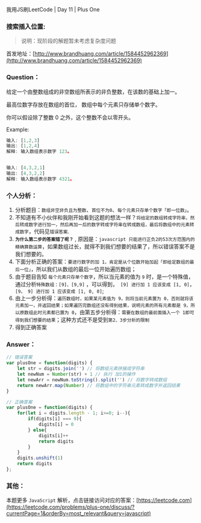 我用JS刷LeetCode | Day 11 |  Plus One
###  搜索插入位置:

> 说明：现阶段的解题暂未考虑复杂度问题

首发地址：[http://www.brandhuang.com/article/1584452962369](http://www.brandhuang.com/article/1584452962369)

### Question：
给定一个由整数组成的非空数组所表示的非负整数，在该数的基础上加一。

最高位数字存放在数组的首位， 数组中每个元素只存储单个数字。

你可以假设除了整数 0 之外，这个整数不会以零开头。

Example:

```javascript
输入: [1,2,3]
输出: [1,2,4]
解释: 输入数组表示数字 123。


输入: [4,3,2,1]
输出: [4,3,2,2]
解释: 输入数组表示数字 4321。
```

### 个人分析：
1. 分析题目：`数组非空非负且为整数`、`首位不为0`、`每个元素只存单个数字「即一位数」`。
2. 不知道有不小伙伴和我刚开始看到这题的想法一样？`将给定的数组转成字符串，然后转成数字进行加一，然后再加一后的数字转成字符串在转成数组，最后将数组中的元素转成数字`，代码见`错误答案`.
3. **`为什么第二步的答案错了呢？`** , 原因是：`javascript 只能进行正负2的53次方范围内的精确算数运算`，如果数组过长，就得不到我们想要的结果了，所以错误答案不是我们想要的。
4. 下面分析正确的答案：`要进行数字的加 1，肯定是从个位数开始加起「即给定数组的最后一位」`，所以我们从数组的最后一位开始遍历数组；
5. 由于题目告知 `每个元素只存单个数字`，所以当元素的值为 `9` 时，是一个特殊值，通过分析`特殊数组：[9]、[9,9]` ，可以得到，` [9] 进行加 1 应该变成 [1, 0]`，` [9， 9] 进行加 1 应该变成 [1, 0, 0]`;
6. 由上一步分析得：`遍历数组时，如果某元素值为 9，则将当前元素置为 0，否则就将该元素加一，并返回结果；如果遍历完数组还没有得到结果，说明元素的所有元素都是 9，所以原数组此时元素都已置为 0`，由第五步分析得：`需要在数组的最前面插入一个 1即可得到我们想要的结果`；这种方式还不是受到`第2、3步分析的限制`
7. 得到正确答案


### Answer：

```js
// 错误答案
var plusOne = function(digits) {
    let str = digits.join('') // 将数组元素拼接成字符串
    let newNum = Number(str) + 1 // 执行 加1的操作
    let newArr = newNum.toString().split('') // 将数字转成数组
    return newArr.map(Number) // 将数组中的字符串元素转成数字并返回结果
}

// 正确答案
var plusOne = function(digits) {
    for(let i = digits.length - 1; i>=0; i--){
        if(digits[i] === 9){
            digits[i] = 0
        } else{
            digits[i]++
            return digits
        }
    }
    digits.unshift(1)
    return digits
};
```

### 其他：

本题更多 `JavaScript` 解析，点击链接访问对应的答案：[https://leetcode.com](https://leetcode.com/problems/plus-one/discuss/?currentPage=1&orderBy=most_relevant&query=javascript)


